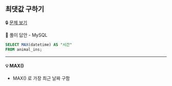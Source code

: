 ## **최댓값 구하기**

🔒 [문제 보기](https://school.programmers.co.kr/learn/courses/30/lessons/59415)

🔑 풀이 답안 - MySQL

```SQL
SELECT MAX(datetime) AS "시간"
FROM animal_ins;
```

------

#### 💡 MAX()

- MAX() 로 가장 최근 날짜 구함